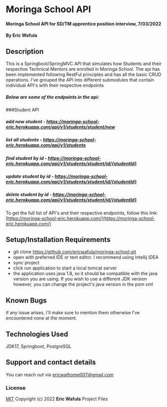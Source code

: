 # Moringa School API
#### Moringa School API for SD/TM apprentice position interview, 7/03/2022
#### By Eric Wafula
## Description
This is a Springboot/SpringMVC API that simulates how Students and their respective Technical Mentors are enrolled in Moringa School.
The api has been implemented following RestFul principles and has all the basic CRUD operations.
I've grouped the API into different submodules that contain individual API's with their respective endpoints
##### Below are some of the endpoints in the api:
###Student API
##### add new student - https://moringa-school-eric.herokuapp.com/api/v1/students/student/new
##### list all students - https://moringa-school-eric.herokuapp.com/api/v1/students
##### find student by id - https://moringa-school-eric.herokuapp.com/api/v1/students/student/id/{studentId}
##### update student by id - https://moringa-school-eric.herokuapp.com/api/v1/students/student/id/{studentId}
##### delete student by id - https://moringa-school-eric.herokuapp.com/api/v1/students/student/id/{studentId}

 To get the full list of API's and their respective endpoints, follow this link: [https://moringa-school-eric.herokuapp.com/](https://moringa-school-eric.herokuapp.com/)

## Setup/Installation Requirements
* git clone https://github.com/ericwafula/moringa-school.git
* open with preferred IDE or text editor. I recommend using Intellij IDEA
* sync project
* click run application to start a local tomcat server
* the application uses java 1.8, so it should be compatible with the java version you are using. If you wish to use a different JDK version however, you can change the project's java version in the pom xml
## Known Bugs
if any issue arises, I'll make sure to mention them otherwise I've encountered none at the moment.
## Technologies Used
JDK17, Springboot, PostgreSQL
## Support and contact details
You can reach out via ericwathome007@gmail.com
### License
[MIT](license.txt)
Copyright (c) 2022 **Eric Wafula** Project Files
